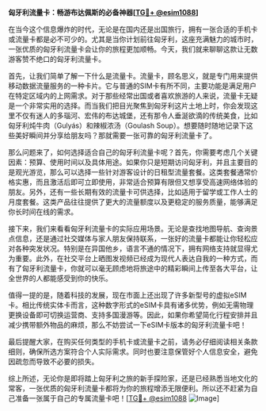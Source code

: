**匈牙利流量卡：畅游布达佩斯的必备神器[[TG💪+ @esim1088](https://t.me/s/esim1088)]**

在当今这个信息爆炸的时代，无论是在国内还是出国旅行，拥有一张合适的手机卡或流量卡都是必不可少的。尤其是当你计划前往匈牙利，这座充满魅力的城市时，一张优质的匈牙利流量卡会让你的旅程更加顺畅。今天，我们就来聊聊这款让无数游客赞不绝口的匈牙利流量卡。

首先，让我们简单了解一下什么是流量卡。流量卡，顾名思义，就是专门用来提供移动数据流量服务的一种卡片。它与普通的SIM卡有所不同，主要功能是满足用户在特定区域内的上网需求。对于那些经常出国或者喜欢旅游的人来说，流量卡无疑是一个非常实用的选择。而当我们把目光聚焦到匈牙利这片土地上时，你会发现这里不仅有迷人的多瑙河、宏伟的布达城堡，还有那令人垂涎欲滴的传统美食，比如匈牙利炖牛肉（Gulyás）和辣椒浓汤（Goulash Soup）。想要随时随地记录下这些美好瞬间并分享给朋友吗？那就需要一张可靠的匈牙利流量卡了。

那么问题来了，如何选择适合自己的匈牙利流量卡呢？首先，你需要考虑几个关键因素：预算、使用时间以及具体用途。如果你只是短期访问匈牙利，并且主要目的是观光游览，那么可以选择一些针对游客设计的日租型流量套餐。这类套餐通常价格实惠，而且激活后即可立即使用，非常适合预算有限但又想享受高速网络体验的朋友。另外，还有一些长期有效的流量卡可供选择，比如适用于留学或工作人士的月度套餐。这类产品往往提供了更大的流量额度以及更稳定的服务质量，能够满足你长时间在线的需求。

接下来，我们来看看匈牙利流量卡的实际应用场景。无论是查找地图导航、查询景点信息，还是通过社交媒体与家人朋友保持联系，一张好的流量卡都能让你轻松应对各种突发状况。特别是在异国他乡，语言不通的情况下，拥有网络支持就显得尤为重要。此外，在社交平台上晒图发视频已经成为现代人表达自我的一种方式，而有了匈牙利流量卡，你就可以毫无顾虑地将旅途中的精彩瞬间上传至各大平台，让全世界的人都能感受到你的快乐。

值得一提的是，随着科技的发展，现在市面上还出现了许多新型号的虚拟eSIM卡。相比传统实体卡而言，这种数字形式的eSIM卡具有诸多优势，例如无需物理更换设备即可切换运营商、支持多国漫游等。因此，如果你希望简化行程安排并且减少携带额外物品的麻烦，那么不妨尝试一下eSIM卡版本的匈牙利流量卡吧！

最后提醒大家，在购买任何类型的手机卡或流量卡之前，请务必仔细阅读相关条款细则，确保所选方案符合个人实际需求。同时也要注意保管好个人信息安全，避免因疏忽而导致不必要的损失。

综上所述，无论你是即将踏上匈牙利之旅的新手探险家，还是已经熟悉当地文化的常客，一张优质的匈牙利流量卡都将为你的旅程增添无限便利。所以还不赶紧为自己准备一张属于自己的专属流量卡吧！[[TG💪+ @esim1088](https://t.me/s/esim1088) ![Image](https://i.postimg.cc/4NQfJmqS/Snipaste-2025-05-13-00-14-12.png)]
